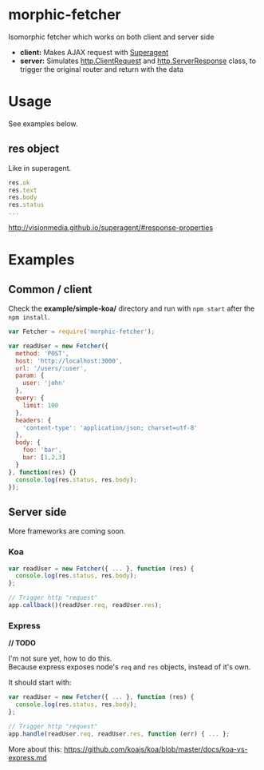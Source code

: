 morphic-fetcher
===============

Isomorphic fetcher which works on both client and server side

* **client:** Makes AJAX request with [Superagent](https://github.com/visionmedia/superagent)
* **server:** Simulates [http.ClientRequest](http://nodejs.org/api/http.html#http_class_http_clientrequest) and [http.ServerResponse](http://nodejs.org/api/http.html#http_class_http_serverresponse) class, to trigger the original router and return with the data
 
# Usage

See examples below.

## res object

Like in superagent.

```javascript
res.ok
res.text
res.body
res.status
...
```

http://visionmedia.github.io/superagent/#response-properties


# Examples

## Common / client

Check the **example/simple-koa/** directory and run with `npm start` after the `npm install`.

```javascript
var Fetcher = require('morphic-fetcher');

var readUser = new Fetcher({
  method: 'POST',
  host: 'http://localhost:3000',
  url: '/users/:user',
  param: {
    user: 'john'
  },
  query: {
    limit: 100
  },
  headers: {
    'content-type': 'application/json; charset=utf-8'
  },
  body: {
    foo: 'bar',
    bar: [1,2,3]
  }
}, function(res) {}
  console.log(res.status, res.body);
});
```

## Server side
More frameworks are coming soon.

### Koa
```javascript
var readUser = new Fetcher({ ... }, function (res) { 
  console.log(res.status, res.body); 
};

// Trigger http "request"
app.callback()(readUser.req, readUser.res);
```

### Express

**// TODO** 

I'm not sure yet, how to do this.  
Because express exposes node's `req` and `res` objects, instead of it's own.

It should start with:
```javascript
var readUser = new Fetcher({ ... }, function (res) { 
  console.log(res.status, res.body); 
};

// Trigger http "request"
app.handle(readUser.req, readUser.res, function (err) { ... };
```

More about this:
https://github.com/koajs/koa/blob/master/docs/koa-vs-express.md


